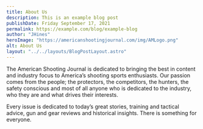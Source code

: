 ```yaml
---
title: About Us
description: This is an example blog post
publishDate: Friday September 17, 2021
permalink: https://example.com/blog/example-blog
author: "JHines"
heroImage: "https://americanshootingjournal.com/img/AMLogo.png"
alt: About Us
layout: "../../layouts/BlogPostLayout.astro"
---
```


The American Shooting Journal is dedicated to bringing the best in content and industry focus to America’s shooting sports enthusiasts. Our passion comes from the people; the protectors, the competitors, the hunters, the safety conscious and most of all anyone who is dedicated to the industry, who they are and what drives their interests.

Every issue is dedicated to today’s great stories, training and tactical advice, gun and gear reviews and historical insights. There is something for everyone.
